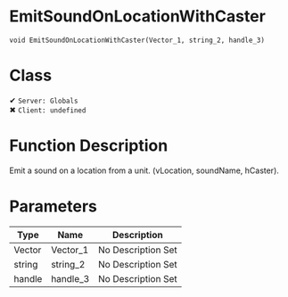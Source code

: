 # EmitSoundOnLocationWithCaster
```
void EmitSoundOnLocationWithCaster(Vector_1, string_2, handle_3)
```
# Class
✔ `Server: Globals`  
✖ `Client: undefined`  

# Function Description
Emit a sound on a location from a unit. (vLocation, soundName, hCaster).
# Parameters
Type|Name|Description
--|--|--
Vector|Vector_1|No Description Set
string|string_2|No Description Set
handle|handle_3|No Description Set
